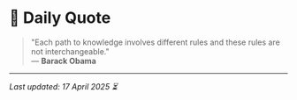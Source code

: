 # 📜 Daily Quote

> "Each path to knowledge involves different rules and these rules are not interchangeable."  
> — **Barack Obama**

---

_Last updated: 17 April 2025 ⏳_
